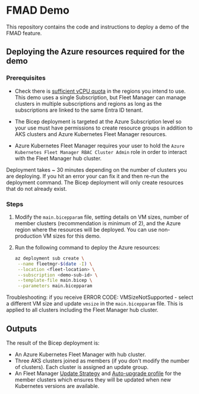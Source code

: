 # FMAD Demo

This repository contains the code and instructions to deploy a demo of the FMAD feature.

## Deploying the Azure resources required for the demo

### Prerequisites

- Check there is [sufficient vCPU quota](https://learn.microsoft.com/azure/virtual-machines/quotas?tabs=cli) in the regions you intend to use. This demo uses a single Subscription, but Fleet Manager can manage clusters in multiple subscriptions and regions as long as the subscriptions are linked to the same Entra ID tenant.

- The Bicep deployment is targeted at the Azure Subscription level so your use must have permissions to create resource groups in addition to AKS clusters and Azure Kubernetes Fleet Manager resources.

- Azure Kubernetes Fleet Manager requires your user to hold the `Azure Kubernetes Fleet Manager RBAC Cluster Admin` role in order to interact with the Fleet Manager hub cluster.

Deployment takes ~ 30 minutes depending on the number of clusters you are deploying. If you hit an error your can fix it and then re-run the deployment command. The Bicep deployment will only create resources that do not already exist.

### Steps

1. Modify the `main.bicepparam` file, setting details on VM sizes, number of member clusters (recommendation is minimum of 2), and the Azure region where the resources will be deployed. You can use non-production VM sizes for this demo.

1. Run the following command to deploy the Azure resources:

   ```bash
   az deployment sub create \
    --name fleetmgr-$(date -I) \
    --location <fleet-location> \
    --subscription <demo-sub-id> \
    --template-file main.bicep \
    --parameters main.bicepparam
   ```

Troubleshooting: if you receive ERROR CODE: VMSizeNotSupported - select a different VM size and update `vmsize` in the `main.bicepparam` file. This is applied to all clusters including the Fleet Manager hub cluster.

## Outputs

The result of the Bicep deployment is:

- An Azure Kubernetes Fleet Manager with hub cluster.
- Three AKS clusters joined as members (if you don't modify the number of clusters). Each cluster is assigned an update group.
- An Fleet Manager [Update Strategy](https://learn.microsoft.com/azure/kubernetes-fleet/update-create-update-strategy?tabs=azure-portal) and [Auto-upgrade profile](https://learn.microsoft.com/azure/kubernetes-fleet/concepts-update-orchestration#understanding-auto-upgrade-profiles) for the member clusters which ensures they will be updated when new Kubernetes versions are available.

